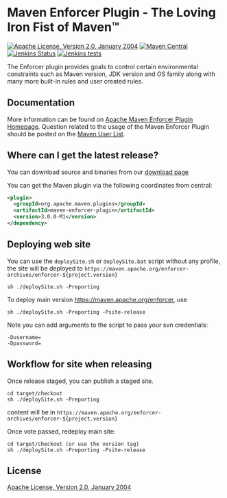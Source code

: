 <!---
 Licensed to the Apache Software Foundation (ASF) under one or more
 contributor license agreements.  See the NOTICE file distributed with
 this work for additional information regarding copyright ownership.
 The ASF licenses this file to You under the Apache License, Version 2.0
 (the "License"); you may not use this file except in compliance with
 the License.  You may obtain a copy of the License at

      http://www.apache.org/licenses/LICENSE-2.0

 Unless required by applicable law or agreed to in writing, software
 distributed under the License is distributed on an "AS IS" BASIS,
 WITHOUT WARRANTIES OR CONDITIONS OF ANY KIND, either express or implied.
 See the License for the specific language governing permissions and
 limitations under the License.
-->
Maven Enforcer Plugin - The Loving Iron Fist of Maven™
======================================================

[![Apache License, Version 2.0, January 2004](https://img.shields.io/github/license/apache/maven-enforcer.svg?label=License)][license]
[![Maven Central](https://img.shields.io/maven-central/v/org.apache.maven.plugins/maven-enforcer-plugin.svg?label=Maven%20Central)](https://search.maven.org/#search%7Cga%7C1%7Cg%3A%22org.apache.maven.plugins%22%20a%3A%22maven-enforcer-plugin%22)
[![Jenkins Status](https://img.shields.io/jenkins/s/https/builds.apache.org/view/M-R/view/Maven/job/maven-box/job/maven-enforcer/job/master.svg?style=flat-square)][build]
[![Jenkins tests](https://img.shields.io/jenkins/t/https/builds.apache.org/view/M-R/view/Maven/job/maven-box/job/maven-enforcer/job/master.svg?style=flat-square)][test-results]

The Enforcer plugin provides goals to control certain environmental constraints
such as Maven version, JDK version and OS family along with many more built-in
rules and user created rules.

Documentation
-------------

More information can be found on [Apache Maven Enforcer Plugin Homepage][enforcer-home].
Question related to the usage of the Maven Enforcer Plugin should be posted on
the [Maven User List][users-list].


Where can I get the latest release?
-----------------------------------
You can download source and binaries from our [download page][enforcer-download]

You can get the Maven plugin via the following coordinates from central:

```xml
<plugin>
  <groupId>org.apache.maven.plugins</groupId>
  <artifactId>maven-enforcer-plugin</artifactId>
  <version>3.0.0-M1</version>
</dependency>
```


Deploying web site
------------------

You can use the `deploySite.sh` or `deploySite.bat` script
without any profile, the site will be deployed to `https://maven.apache.org/enforcer-archives/enforcer-${project.version}`

```
sh ./deploySite.sh -Preporting
```

To deploy main version https://maven.apache.org/enforcer, use
```
sh ./deploySite.sh -Preporting -Psite-release
```

Note you can add arguments to the script to pass your svn credentials:
```
-Dusername=
-Dpassword=
```

Workflow for site when releasing
--------------------------------

Once release staged, you can publish a staged site.
```
cd target/checkout
sh ./deploySite.sh -Preporting
```
content will be in `https://maven.apache.org/enforcer-archives/enforcer-${project.version}`

Once vote passed, redeploy main site:

```
cd target/checkout (or use the version tag)
sh ./deploySite.sh -Preporting -Psite-release
```

License
-------
[Apache License, Version 2.0, January 2004][license]


[home]: http://maven.apache.org/enforcer/maven-enforcer-plugin
[license]: https://www.apache.org/licenses/LICENSE-2.0.html
[build]: https://builds.apache.org/view/M-R/view/Maven/job/maven-box/job/maven-enforcer/job/master/
[test-results]: https://builds.apache.org/view/M-R/view/Maven/job/maven-box/job/maven-enforcer/job/master/lastCompletedBuild/testReport/
[build-status]: https://img.shields.io/jenkins/s/https/builds.apache.org/view/M-R/view/Maven/job/maven-box/job/maven-enforcer/job/master.svg?style=flat-square
[build-tests]: https://img.shields.io/jenkins/t/https/builds.apache.org/view/M-R/view/Maven/job/maven-box/job/maven-enforcer/job/master.svg?style=flat-square

[enforcer-home]: https://maven.apache.org/enforcer/maven-enforcer-plugin/
[enforcer-download]: https://maven.apache.org/enforcer/download.cgi
[users-list]: http://maven.apache.org/mail-lists.html
